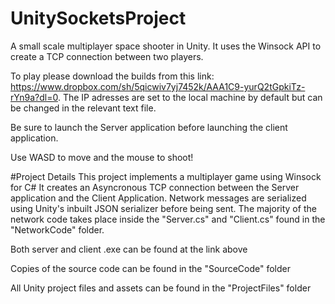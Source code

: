 # UnitySocketsProject
A small scale multiplayer space shooter in Unity. It uses the Winsock API to create a TCP connection between two players. 

To play please download the builds from this link: https://www.dropbox.com/sh/5qicwiv7yj7452k/AAA1C9-yurQ2tGpkiTz-rYn9a?dl=0.
The IP adresses are set to the local machine by default but can be changed in the relevant text file.

Be sure to launch the Server application before launching the client application.

Use WASD to move and the mouse to shoot!

#Project Details
This project implements a multiplayer game using Winsock for C#
It creates an Asyncronous TCP connection between the Server application and the Client Application. Network messages are serialized using Unity's inbuilt JSON serializer before being sent. The majority of the network code takes place inside the "Server.cs" and "Client.cs" found in the "NetworkCode" folder.

Both server and client .exe can be found at the link above

Copies of the source code can be found in the "SourceCode" folder

All Unity project files and assets can be found in the "ProjectFiles" folder
